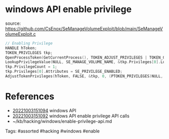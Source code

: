 # windows API enable privilege
source: https://github.com/CsEnox/SeManageVolumeExploit/blob/main/SeManageVolumeExploit.c
```c
// Enabling Privilege
HANDLE hToken;
TOKEN_PRIVILEGES tkp;
OpenProcessToken(GetCurrentProcess(), TOKEN_ADJUST_PRIVILEGES | TOKEN_QUERY, &hToken);
LookupPrivilegeValue(NULL, SE_MANAGE_VOLUME_NAME, &tkp.Privileges[0].Luid);
tkp.PrivilegeCount = 1;
tkp.Privileges[0].Attributes = SE_PRIVILEGE_ENABLED;
AdjustTokenPrivileges(hToken, FALSE, &tkp, 0, (PTOKEN_PRIVILEGES)NULL, 0);
```

# References
- [20221003151094](/zet/20221003151094/README.md) windows API
- [20221003151092](/zet/20221003151092/README.md) windows API enable privilege API calls
- ~/kb/hacking/windows/enable-privilege-api.md

Tags:
    #assorted #hacking #windows #enable
